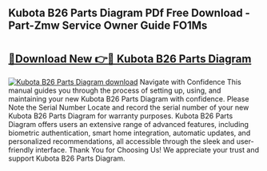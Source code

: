 ## Kubota B26 Parts Diagram PDf Free Download - Part-Zmw Service Owner Guide FO1Ms

# <h2><a href="http://dfmtm2h.blite.top/?on=Kubota+B26+Parts+Diagram">🔗Download New 👉🔴 Kubota B26 Parts Diagram</a></h2>

[![Kubota B26 Parts Diagram download](https://i.imgur.com/lujVjoI.png)](http://dfmtm2h.blite.top/?on=Kubota+B26+Parts+Diagram)
Navigate with Confidence This manual guides you through the process of setting up, using, and maintaining your new Kubota B26 Parts Diagram with confidence. Please Note the Serial Number Locate and record the serial number of your new Kubota B26 Parts Diagram for warranty purposes. Kubota B26 Parts Diagram offers users an extensive range of advanced features, including biometric authentication, smart home integration, automatic updates, and personalized recommendations, all accessible through the sleek and user-friendly interface. Thank You for Choosing Us! We appreciate your trust and support Kubota B26 Parts Diagram.
